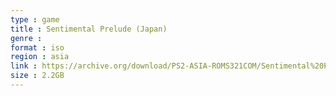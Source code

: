 ```yaml
---
type : game
title : Sentimental Prelude (Japan)
genre : 
format : iso
region : asia
link : https://archive.org/download/PS2-ASIA-ROMS321COM/Sentimental%20Prelude%20%28Japan%29.7z
size : 2.2GB
---
```

